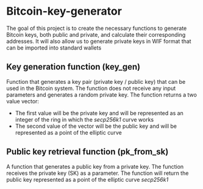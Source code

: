 # Bitcoin-key-generator

The goal of this project is to create the necessary functions to generate Bitcoin keys, both public and private, and calculate their corresponding addresses. It will also allow us to generate private keys in WIF format that can be imported into standard wallets

## Key generation function (key_gen)

Function that generates a key pair (private key / public key) that can be used in the Bitcoin system. The function does not receive any input parameters and generates a random private key. The function returns a two value vector:
 * The first value will be the private key and will be represented as an integer of the ring in which the _secp256k1_ curve works
 * The second value of the vector will be the public key and will be represented as a point of the elliptic curve

 ## Public key retrieval function (pk_from_sk)

 A function that generates a public key from a private key. The function receives the private key (SK) as a parameter. The function will return the public key represented as a point of the elliptic curve _secp256k1_


